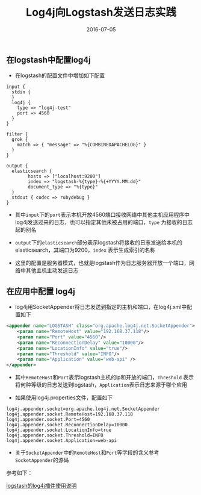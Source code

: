 ﻿---
title: Log4j向Logstash发送日志实践
title_url: log4j-logstash-practice
date: 2016-07-05
tags: [Log4j,Logstash]
categories: 技术
description: Log4j向Logstash发送日志实践
---

## 在logstash中配置log4j

- 在logstash的配置文件中增加如下配置
```
input {
  stdin {
  }
  log4j {
    type => "log4j-test"
    port => 4560
  }
}

filter {
  grok {
    match => { "message" => "%{COMBINEDAPACHELOG}" }
  }
}

output {
  elasticsearch {
        hosts => ["localhost:9200"]
        index => "logstash-%{type}-%{+YYYY.MM.dd}"
		document_type => "%{type}"
  }
  stdout { codec => rubydebug }
}
```
- 其中`input`下的`port`表示本机开放4560端口接收网络中其他主机应用程序中log4j发送过来的日志，也可以指定其他未被占用的端口，`type` 为接收的日志起的别名

- `output`下的`elasticsearch`部分表示logstash将接收的日志发送给本机的elasticsearch，其端口为9200，`index` 表示生成索引的名称

- 这里的配置是服务器模式，也就是logstash作为日志服务器开放一个端口，网络中其他主机主动发送日志

## 在应用中配置 log4j

- log4j用SocketAppender将日志发送到指定的主机和端口，在log4j.xml中配置如下
```xml
<appender name="LOGSTASH" class="org.apache.log4j.net.SocketAppender">
	<param name="RemoteHost" value="192.168.37.118"/>
	<param name="Port" value="4560"/>	
	<param name="ReconnectionDelay" value="10000"/>
	<param name="LocationInfo" value="true"/>
	<param name="Threshold" value="INFO"/>
	<param name="Application" value="web-api" />
</appender>
```

- 其中`RemoteHost`和`Port`表示logstash主机的ip和开放的端口，`Threshold` 表示将何种等级的日志发送到logstash，`Application`表示日志来源于哪个应用

- 如果使用log4j.properties文件，配置如下
```
log4j.appender.socket=org.apache.log4j.net.SocketAppender  
log4j.appender.socket.RemoteHost=192.168.37.118
log4j.appender.socket.Port=4560
log4j.appender.socket.ReconnectionDelay=10000
log4j.appender.socket.LocationInfo=true
log4j.appender.socket.Threshold=INFO
log4j.appender.socket.Application=web-api
```

- 关于`SocketAppender`中的`RemoteHost`和`Port`等字段的含义参考`SocketAppender`的源码


参考如下：

[logstash的log4j插件使用说明](https://www.elastic.co/guide/en/logstash/current/plugins-inputs-log4j.html)

